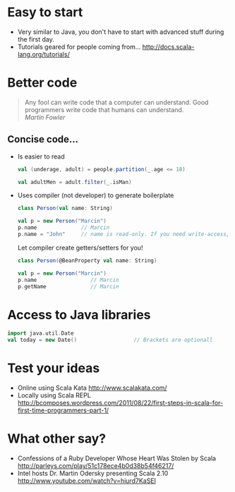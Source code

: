 Easy to start
=============
* Very similar to Java, you don't have to start with advanced stuff during the first day.
* Tutorials geared for people coming from... http://docs.scala-lang.org/tutorials/

Better code
===========

> Any fool can write code that a computer can understand.  Good programmers write code that humans can understand.  
> *Martin Fowler*


Concise code... 
---------------
* Is easier to read 
  ```scala
  val (underage, adult) = people.partition(_.age <= 18)
  
  val adultMen = adult.filter(_.isMan)

  ```

* Uses compiler (not developer) to generate boilerplate
  ```scala
  class Person(val name: String)
  
  val p = new Person("Marcin")
  p.name              // Marcin
  p.name = "John"     // name is read-only. If you need write-access, change val to var in class definition
  ```
  Let compiler create getters/setters for you!
  ```scala
  class Person(@BeanProperty val name: String)
  
  val p = new Person("Marcin")
  p.name                 // Marcin
  p.getName              // Marcin
  ```


Access to Java libraries
========================

```scala
import java.util.Date
val today = new Date()                  // Brackets are optionall
```

Test your ideas
===============
* Online using Scala Kata http://www.scalakata.com/
* Locally using Scala REPL http://bcomposes.wordpress.com/2011/08/22/first-steps-in-scala-for-first-time-programmers-part-1/


What other say?
================
* Confessions of a Ruby Developer Whose Heart Was Stolen by Scala http://parleys.com/play/51c178ece4b0d38b54f46217/
* Intel hosts Dr. Martin Odersky presenting Scala 2.10 http://www.youtube.com/watch?v=hiurd7KaSEI

